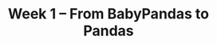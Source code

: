 ---
    title: Week 1 – From BabyPandas to Pandas
    weekNumber: 1
    days:
      - date: 2023-4-3
        events:
          "**LEC 1**{: .label .label-lecture } [Introduction](resources/lectures/lec01/lec01.html)":
            "[Ch. 1](https://notes.dsc80.com/content/01/introduction.html)"
      - date: 2023-4-5
        events:
          "**LEC 2**{: .label .label-lecture } DataFrame Fundamentals":
            "[Ch. 2](https://notes.dsc80.com/content/02/introduction.html)"
        
      - date: 2023-4-7
        events:
          "**LEC 3**{: .label .label-lecture } More DataFrame Fundamentals":
            "[Ch. 2](https://notes.dsc80.com/content/02/introduction.html), [3](https://notes.dsc80.com/content/03/introduction.html)"
                
---